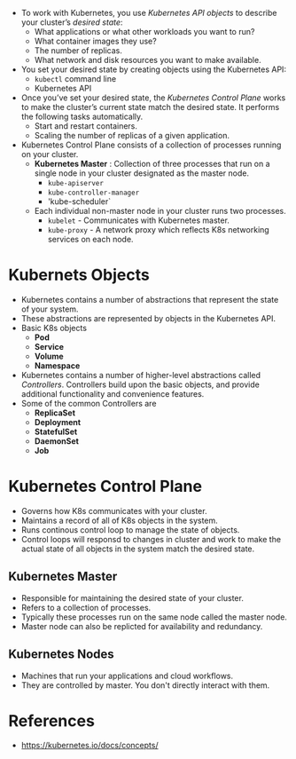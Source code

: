 * To work with Kubernetes, you use _Kubernetes API objects_ to describe your cluster’s _desired state_:
	* What applications or what other workloads you want to run?
	* What container images they use?
	* The number of replicas.
	* What network and disk resources you want to make available.
* You set your desired state by creating objects using the Kubernetes API:
	* `kubectl` command line
	* Kubernetes API
* Once you’ve set your desired state, the _Kubernetes Control Plane_ works to make the cluster’s current state match the desired state. It performs the following tasks automatically.
	* Start and restart containers.
	* Scaling the number of replicas of a given application.
* Kubernetes Control Plane consists of a collection of processes running on your cluster.
	* __Kubernetes Master__ : Collection of three processes that run on a single node in your cluster designated as the master node.
		* `kube-apiserver`
		* `kube-controller-manager`
		* 'kube-scheduler`
	* Each individual non-master node in your cluster runs two processes.
		* `kubelet` - Communicates with Kubernetes master.
		* `kube-proxy` - A network proxy which reflects K8s networking services on each node.
# Kubernets Objects
* Kubernetes contains a number of abstractions that represent the state of your system.
* These abstractions are represented by objects in the Kubernetes API.
* Basic K8s objects
	* __Pod__
	* __Service__
	* __Volume__
	* __Namespace__
* Kubernetes contains a number of higher-level abstractions called _Controllers_. Controllers build upon the basic objects, and provide additional functionality and convenience features.
* Some of the common Controllers are
	* __ReplicaSet__
	* __Deployment__
	* __StatefulSet__
	* __DaemonSet__
	* __Job__
# Kubernetes Control Plane
* Governs how K8s communicates with your cluster.
* Maintains a record of all of K8s objects in the system.
* Runs continous control loop to manage the state of objects.
* Control loops will responsd to changes in cluster and work to make the actual state of all objects in the system match the desired state.
## Kubernetes Master
* Responsible for maintaining the desired state of your cluster.
* Refers to a collection of processes.
* Typically these processes run on the same node called the master node.
* Master node can also be replicted for availability and redundancy.
## Kubernetes Nodes
* Machines that run your applications and cloud workflows.
* They are controlled by master. You don't directly interact with them.
# References
* https://kubernetes.io/docs/concepts/
